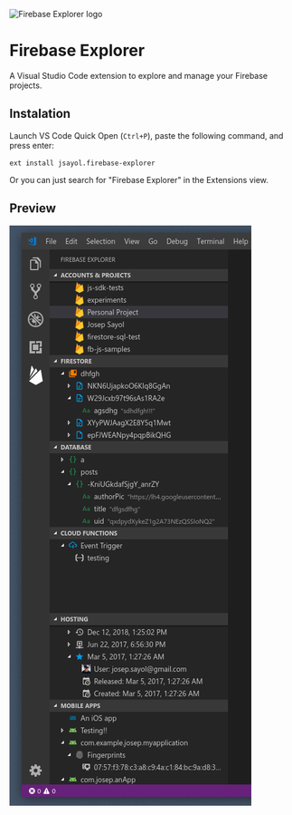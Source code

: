 ![Firebase Explorer logo](assets/icon.png)

# Firebase Explorer

A Visual Studio Code extension to explore and manage your Firebase projects.

## Instalation
Launch VS Code Quick Open (`Ctrl+P`), paste the following command, and press enter:
```
ext install jsayol.firebase-explorer
```

Or you can just search for "Firebase Explorer" in the Extensions view.

## Preview

![Firebase Explorer logo](images/screenshot.png)
